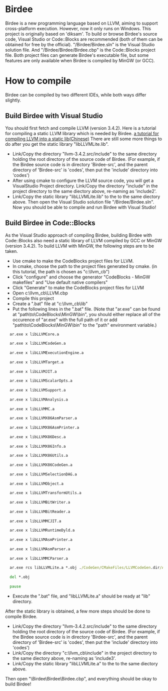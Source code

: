 # Birdee
Birdee is a new programming language based on LLVM, aiming to support cross-platform execution. However, now it only runs on Windows.  This project is originally based on 'diksam'.
To build or browse Birdee's source code, Visual Studio or Code::Blocks are recommended (both of them can be obtained for free by the official).
"/Birdee/Birdee.sln" is the Visual Studio solution file. And "/Birdee/Birdee/Birdee.cbp" is the Code::Blocks project file. Both project files can generate Birdee's executable file, but some features are only available when Birdee is compiled by MinGW (or GCC).

# How to compile
Birdee can be compiled by two different IDEs, while both ways differ slightly.

## Build Birdee with Visual Studio
You should first fetch and compile LLVM (version 3.4.2). Here is a tutorial for compiling a static LLVM library which is needed by Birdee. 
[a tutorial for compiling LLVM into a  static lib(Chinese)](http://blog.csdn.net/myjisgreat/article/details/46486723)
There are still some more things to do after you get the static library "libLLVMLite.lib".
 * Link/Copy the directory "llvm-3.4.2.src/include" to the same directory holding the root directory of the source code of Birdee. (For example, if the Birdee source code is in directory 'Birdee-src', and the parent directory of 'Birdee-src' is 'codes', then put the 'include' directory into 'codes')
 * After using cmake to configure the LLVM source code, you will get a VisualStudio Project directory. Link/Copy the directory "include" in the project directory to the same diectory above, re-naming as 'include2'.
 * Link/Copy the static library "libLLVMLite.lib" to the to the same diectory above.
Then open the Visual Studio solution file "/Birdee/Birdee.sln". Now you should be able to compile and run Birdee with Visual Studio!

## Build Birdee in Code::Blocks
As the Visual Studio approach of compiling Birdee, building Birdee with Code::Blocks also need a static library of LLVM compiled by GCC or MinGW (version 3.4.2).
To build LLVM with MinGW, the following steps are to be taken.
 * Use cmake to make the CodeBlocks project files for LLVM. 
 * In cmake, choose the path to the project files generated by cmake. (in this tutorial, the path is chosen as "c:\llvm_cb")
 * Click "configure" and choose the generator "CodeBlocks - MinGW makefiles" and "Use default native compilers"
 * Click "Generate" to make the CodeBlocks project files for LLVM
 * Open c:\llvm_cb\LLVM.cbp
 * Compile this project
 * Create a ".bat" file at "c:\llvm_cb\lib"
 * Put the following lines in the ".bat" file. (Note that "ar.exe" can be found at "path\to\CodeBlocks\MinGW\bin", you should either replace all of the occurence of "ar.exe" with the full path of it or add "path\to\CodeBlocks\MinGW\bin" to the "path" environment variable.)
 ```bat
   ar.exe x libLLVMCore.a
   
   ar.exe x libLLVMCodeGen.a
   
   ar.exe x libLLVMExecutionEngine.a
   
   ar.exe x libLLVMTarget.a
   
   ar.exe x libLLVMJIT.a
   
   ar.exe x libLLVMScalarOpts.a
   
   ar.exe x libLLVMSupport.a
   
   ar.exe x libLLVMAnalysis.a
   
   ar.exe x libLLVMMC.a
   
   ar.exe x libLLVMX86AsmParser.a
   
   ar.exe x libLLVMX86AsmPrinter.a
   
   ar.exe x libLLVMX86Desc.a
   
   ar.exe x libLLVMX86Info.a
   
   ar.exe x libLLVMX86Utils.a
   
   ar.exe x libLLVMX86CodeGen.a
   
   ar.exe x libLLVMSelectionDAG.a
   
   ar.exe x libLLVMObject.a
   
   ar.exe x libLLVMTransformUtils.a
   
   ar.exe x libLLVMBitWriter.a 
   
   ar.exe x libLLVMBitReader.a
   
   ar.exe x libLLVMMCJIT.a
   
   ar.exe x libLLVMRuntimeDyld.a
   
   ar.exe x libLLVMAsmPrinter.a
   
   ar.exe x libLLVMAsmParser.a
   
   ar.exe x libLLVMMCParser.a
   
   ar.exe rcs libLLVMLite.a *.obj ./CodeGen/CMakeFiles/LLVMCodeGen.dir/Analysis.cpp.obj
   
   del *.obj
   
   pause
```
 * Execute the ".bat" file, and "libLLVMLite.a" should be ready at "lib" directory.

After the static library is obtained, a few more steps should be done to compile Birdee.
 * Link/Copy the directory "llvm-3.4.2.src/include" to the same directory holding the root directory of the source code of Birdee. (For example, if the Birdee source code is in directory 'Birdee-src', and the parent directory of 'Birdee-src' is 'codes', then put the 'include' directory into 'codes')
 * Link/Copy the directory "c:\llvm_cb\include" in the project directory to the same diectory above, re-naming as 'include3'.
 * Link/Copy the static library "libLLVMLite.a" to the to the same diectory above.

Then open "\Birdee\Birdee\Birdee.cbp", and everything should be okay to build Birdee!
